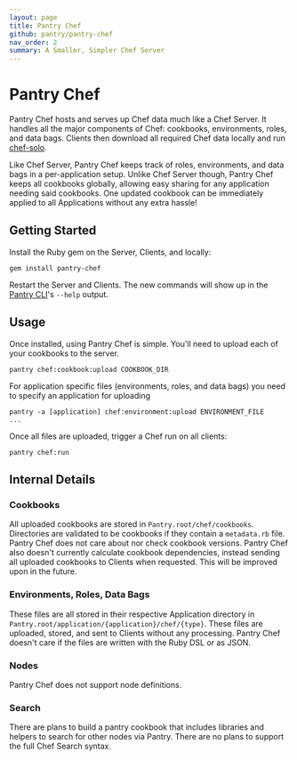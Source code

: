 ```yaml
---
layout: page
title: Pantry Chef
github: pantry/pantry-chef
nav_order: 2
summary: A Smaller, Simpler Chef Server
---
```


# Pantry Chef

Pantry Chef hosts and serves up Chef data much like a Chef Server. It handles all the major components of Chef: cookbooks, environments, roles, and data bags. Clients then download all required Chef data locally and run [chef-solo](http://docs.opscode.com/chef_solo.html).

Like Chef Server, Pantry Chef keeps track of roles, environments, and data bags in a per-application setup. Unlike Chef Server though, Pantry Chef keeps all cookbooks globally, allowing easy sharing for any application needing said cookbooks. One updated cookbook can be immediately applied to all Applications without any extra hassle!

## Getting Started

Install the Ruby gem on the Server, Clients, and locally:

    gem install pantry-chef

Restart the Server and Clients. The new commands will show up in the [Pantry CLI](/cli.html)'s `--help` output.

## Usage

Once installed, using Pantry Chef is simple. You'll need to upload each of your cookbooks to the server.

    pantry chef:cookbook:upload COOKBOOK_DIR

For application specific files (environments, roles, and data bags) you need to specify an application for uploading

    pantry -a [application] chef:environment:upload ENVIRONMENT_FILE
    ...

Once all files are uploaded, trigger a Chef run on all clients:

    pantry chef:run

## Internal Details

### Cookbooks

All uploaded cookbooks are stored in `Pantry.root/chef/cookbooks`. Directories are validated to be cookbooks if they contain a `metadata.rb` file. Pantry Chef does not care about nor check cookbook versions. Pantry Chef also doesn't currently calculate cookbook dependencies, instead sending all uploaded cookbooks to Clients when requested. This will be improved upon in the future.

### Environments, Roles, Data Bags

These files are all stored in their respective Application directory in `Pantry.root/application/{application}/chef/{type}`. These files are uploaded, stored, and sent to Clients without any processing. Pantry Chef doesn't care if the files are written with the Ruby DSL or as JSON.

### Nodes

Pantry Chef does not support node definitions.

### Search

There are plans to build a pantry cookbook that includes libraries and helpers to search for other nodes via Pantry. There are no plans to support the full Chef Search syntax.
